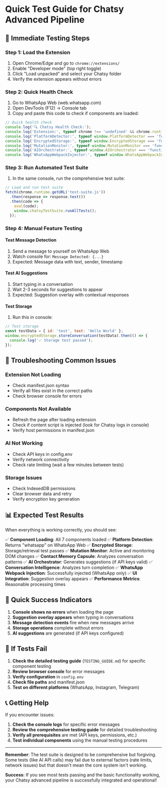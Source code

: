 # Quick Test Guide for Chatsy Advanced Pipeline

## 🚀 Immediate Testing Steps

### Step 1: Load the Extension
1. Open Chrome/Edge and go to `chrome://extensions/`
2. Enable "Developer mode" (top right toggle)
3. Click "Load unpacked" and select your Chatsy folder
4. Verify the extension appears without errors

### Step 2: Quick Health Check
1. Go to WhatsApp Web (web.whatsapp.com)
2. Open DevTools (F12) → Console tab
3. Copy and paste this code to check if components are loaded:

```javascript
// Quick health check
console.log('🔍 Chatsy Health Check:');
console.log('Extension:', typeof chrome !== 'undefined' && chrome.runtime ? '✅ Loaded' : '❌ Not loaded');
console.log('PlatformDetector:', typeof window.PlatformDetector === 'function' ? '✅ Available' : '❌ Missing');
console.log('EncryptedStorage:', typeof window.EncryptedStorage === 'function' ? '✅ Available' : '❌ Missing');
console.log('MutationMonitor:', typeof window.MutationMonitor === 'function' ? '✅ Available' : '❌ Missing');
console.log('AIOrchestrator:', typeof window.AIOrchestrator === 'function' ? '✅ Available' : '❌ Missing');
console.log('WhatsAppWebpackInjector:', typeof window.WhatsAppWebpackInjector === 'function' ? '✅ Available' : '❌ Missing');
```

### Step 3: Run Automated Test Suite
1. In the same console, run the comprehensive test suite:

```javascript
// Load and run test suite
fetch(chrome.runtime.getURL('test-suite.js'))
  .then(response => response.text())
  .then(code => {
    eval(code);
    window.chatsyTestSuite.runAllTests();
  });
```

### Step 4: Manual Feature Testing

#### Test Message Detection
1. Send a message to yourself on WhatsApp Web
2. Watch console for: `Message Detected: {...}`
3. Expected: Message data with text, sender, timestamp

#### Test AI Suggestions
1. Start typing in a conversation
2. Wait 2-3 seconds for suggestions to appear
3. Expected: Suggestion overlay with contextual responses

#### Test Storage
1. Run this in console:
```javascript
// Test storage
const testData = { id: 'test', text: 'Hello World' };
window.encryptedStorage.storeConversation(testData).then(() => {
  console.log('✅ Storage test passed');
});
```

## 🔧 Troubleshooting Common Issues

### Extension Not Loading
- Check manifest.json syntax
- Verify all files exist in the correct paths
- Check browser console for errors

### Components Not Available
- Refresh the page after loading extension
- Check if content script is injected (look for Chatsy logs in console)
- Verify host permissions in manifest.json

### AI Not Working
- Check API keys in config.env
- Verify network connectivity
- Check rate limiting (wait a few minutes between tests)

### Storage Issues
- Check IndexedDB permissions
- Clear browser data and retry
- Verify encryption key generation

## 📊 Expected Test Results

When everything is working correctly, you should see:

✅ **Component Loading**: All 7 components loaded
✅ **Platform Detection**: Returns "whatsapp" on WhatsApp Web
✅ **Encrypted Storage**: Storage/retrieval test passes
✅ **Mutation Monitor**: Active and monitoring DOM changes
✅ **Contact Memory Capsule**: Analyzes conversation patterns
✅ **AI Orchestrator**: Generates suggestions (if API keys valid)
✅ **Conversation Intelligence**: Analyzes turn completion
✅ **WhatsApp Webpack Injection**: Successfully injected (WhatsApp only)
✅ **UI Integration**: Suggestion overlay appears
✅ **Performance Metrics**: Reasonable processing times

## 🎯 Quick Success Indicators

1. **Console shows no errors** when loading the page
2. **Suggestion overlay appears** when typing in conversations
3. **Message detection events** fire when new messages arrive
4. **Storage operations** complete without errors
5. **AI suggestions** are generated (if API keys configured)

## 🚨 If Tests Fail

1. **Check the detailed testing guide** (`TESTING_GUIDE.md`) for specific component testing
2. **Review browser console** for error messages
3. **Verify configuration** in `config.env`
4. **Check file paths** and manifest.json
5. **Test on different platforms** (WhatsApp, Instagram, Telegram)

## 📞 Getting Help

If you encounter issues:

1. **Check the console logs** for specific error messages
2. **Review the comprehensive testing guide** for detailed troubleshooting
3. **Verify all prerequisites** are met (API keys, permissions, etc.)
4. **Test individual components** using the manual testing procedures

---

**Remember**: The test suite is designed to be comprehensive but forgiving. Some tests (like AI API calls) may fail due to external factors (rate limits, network issues) but that doesn't mean the core system isn't working.

**Success**: If you see most tests passing and the basic functionality working, your Chatsy advanced pipeline is successfully integrated and operational!

